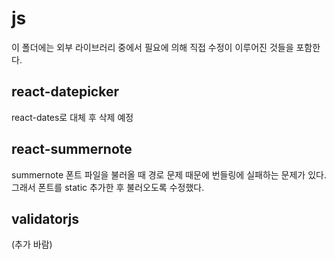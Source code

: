 # js

이 폴더에는 외부 라이브러리 중에서 필요에 의해 직접 수정이 이루어진 것들을 포함한다.

## react-datepicker

react-dates로 대체 후 삭제 예정

## react-summernote

summernote 폰트 파일을 불러올 때 경로 문제 때문에 번들링에 실패하는 문제가 있다. 그래서 폰트를 static 추가한 후 불러오도록 수정했다.

## validatorjs

(추가 바람)
